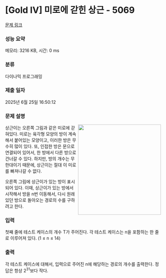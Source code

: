 # [Gold IV] 미로에 갇힌 상근 - 5069 

[문제 링크](https://www.acmicpc.net/problem/5069) 

### 성능 요약

메모리: 3216 KB, 시간: 0 ms

### 분류

다이나믹 프로그래밍

### 제출 일자

2025년 6월 25일 16:50:12

### 문제 설명

<p><img alt="" src="https://www.acmicpc.net/upload/images/hex.png" style="float:right; height:292px; width:268px"></p>

<p>상근이는 오른쪽 그림과 같은 미로에 갇혀있다. 미로는 육각형 모양의 방이 계속해서 붙어있는 모양이고, 이러한 방은 무수히 많이 있다. 또, 인접한 방은 문으로 연결되어 있어서, 한 방에서 다른 방으로 건너갈 수 있다. 하지만, 방의 개수는 무한대이기 때문에, 상근이는 절대 이 미로를 빠져나갈 수 없다.</p>

<p>오른쪽 그림에 상근이가 있는 방이 표시되어 있다. 이때, 상근이가 있는 방에서 시작해서 방을 n번 이동해서, 다시 원래 있던 방으로 돌아오는 경로의 수를 구하려고 한다.</p>

### 입력 

 <p>첫째 줄에 테스트 케이스의 개수 T가 주어진다. 각 테스트 케이스는 n을 포함하는 한 줄로 이루어져 있다. (1 ≤ n ≤ 14)</p>

### 출력 

 <p>각 테스트 케이스에 대해서, 입력으로 주어진 n에 해당하는 경로의 개수를 출력한다. 정답은 항상 2<sup>31</sup>보다 작다.</p>

